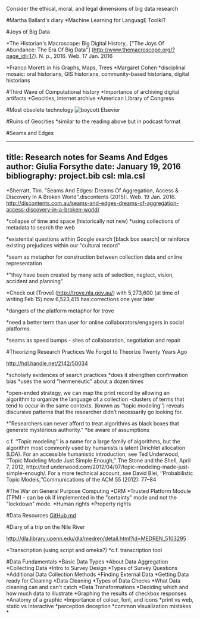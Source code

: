 Consider the ethical, moral, and legal dimensions of big data research

#Martha Ballard's diary
*Machine Learning for LanguagE ToolkiT

#Joys of Big Data

*The Historian's Macroscope: Big Digital History,. ["The Joys Of Abundance: The Era Of Big Data"] (http://www.themacroscope.org/?page_id=17). N. p., 2016. Web. 17 Jan. 2016

*Franco Moretti in his Graphs, Maps, Trees
*Margaret Cohen
*disciplinal mosaic: oral historians, GIS historians, community-based historians, digital historians


#Third Wave of Computational history
*Importance of archiving digital artifacts
*Geocities, internet archive
*American Library of Congress

#Most obsolete technology
![boycott Elsevier](https://c2.staticflickr.com/8/7001/6799831691_84690009a5.jpg "my special logo for Elsevier")

#Ruins of Geocities
*similar to the reading above but in podcast format

#Seams and Edges

---
title: Research notes for Seams And Edges
author: Giulia Forsythe
date: January 19, 2016
bibliography: project.bib
csl: mla.csl
---

*Sherratt, Tim. "Seams And Edges: Dreams Of Aggregation, Access & Discovery In A Broken World".discontents (2015):. Web. 19 Jan. 2016. 
http://discontents.com.au/seams-and-edges-dreams-of-aggregation-access-discovery-in-a-broken-world/

*collapse of time and space (historically not new)
*using collections of metadata to search the web

*existential questions within Google search [black box search] or reinforce existing prejudices within our "cultural record"

*seam as metaphor for construction between collection data and online representation

*"they have been created by many acts of selection, neglect, vision, accident and planning"

*Check out [Trove] (http://trove.nla.gov.au/) with 5,273,600 (at time of writing Feb 15) now 6,523,415 has:corrections one year later

*dangers of the platform metaphor for trove

*need a better term than user for online collaborators/engagers in social platforms

*seams as speed bumps - sites of collaboration, negotiation and repair


#Theorizing Research Practices We Forgot to Theorize Twenty Years Ago

http://hdl.handle.net/2142/50034

*scholarly evidences of search practices
*does it strengthen confirmation bias
*uses the word "hermeneutic" about a dozen times

*open-ended strategy, we can map the print record by allowing an algorithm to organize the language of a collection -clusters of terms that tend to occur in the same contexts. (known  as  ‘‘topic  modeling’’)  reveals  discursive patterns that the researcher didn’t necessarily go looking for.

*"Researchers can never afford to treat algorithms as black boxes that generate mysterious authority."
*be aware of assumptions

c.f. ‘‘Topic modeling’’ is a name for a large family of algorithms, but the algorithm most commonly used by humanists is latent Dirichlet allocation (LDA). For an accessible  humanistic  introduction,
see  Ted  Underwood,  ‘‘Topic  Modeling Made Just Simple Enough,’’
The Stone and the Shell, April 7, 2012, http://ted
underwood.com/2012/04/07/topic-modeling-made-just-simple-enough/.  For a more technical account, see David Blei, ‘‘Probabilistic Topic Models,’’Communications of the ACM 55 (2012): 77–84

#The War on General Purpose Computing
*DRM
*Trusted Platform Module (TPM) - can be ok if implemented in the "certainty" mode and not the "lockdown" mode.
*Human rights
*Property rights

#Data Resources
[GitHub md](https://github.com/hist3907b-winter2015/module2-findingdata/blob/master/resources.md)

#Diary of a trip on the Nile River

http://dla.library.upenn.edu/dla/medren/detail.html?id=MEDREN_5103295

*Transcription (using script and omeka?)
*c.f. transcription tool

#Data Fundamentals
*Basic Data Types
*About Data Aggregation
*Collecting Data
*Intro to Survey Design
*Types of Survey Questions
*Additional Data Collection Methods
*Finding External Data
*Getting Data ready for Cleaning
*Data Cleaning
*Types of Data Checks
*What Data cleaning can and can't catch
*Data Transformations
*Deciding which and how much data to illustrate
*Graphing the results of checkbox responses
*Anatomy of a graphic
*Importance of colour, font, and icons
*print vs web, static vs interactive
*perception deception
*common visualization mistakes
*

